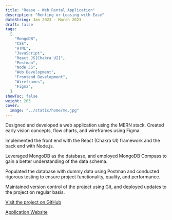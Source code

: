 ```yaml
---
title: "Rease - Web Rental Application"
description: "Renting or Leasing with Ease"
dateString: Jan 2023 - March 2023
draft: false
tags:
  [
    "MongoDB",
    "CSS",
    "HTML",
    "JavaScript",
    "React JS[Chakra UI]",
    "Postman",
    "Node JS",
    "Web Development",
    "Frontend Development",
    "Wireframes",
    "Figma",
  ]
showToc: false
weight: 203
cover:
  image: "../static/home/me.jpg"
---
```


Designed and developed a web application using the MERN stack. Created early vision concepts, flow charts, and
wireframes using Figma.

Implemented the front end with the React (Chakra UI) framework and the back end with Node.js.

Leveraged MongoDB as the database, and employed MongoDB Compass to gain a better understanding of the data
schema.

Populated the database with dummy data using Postman and conducted rigorous testing to ensure project functionality,
quality, and performance.

Maintained version control of the project using Git, and deployed updates to the project on regular basis.

[Visit the project on GitHub](https://github.com/mounikapadala11/Rease)

[Application Website](https://house-renting-application.vercel.app/landing)

<!-- ![Attention Mechanism](/../static/home/me.jpg) -->

<!--
### 🔗 [Colab Notebook](https://colab.research.google.com/drive/1Q553uslYW3Ho6P1G46SOEDxOS_VmHXfJ)

image: "projects/automated-image-captioning/cover.jpg"
## Description

In this project, I implemented the paper **[Show, Attend and Tell: Neural Image Caption Generation with Visual Attention](https://arxiv.org/abs/1502.03044)**. The neural network, a combination of **CNN** and **LSTM**, was trained on the **MS COCO** dataset and it learns to generate captions from images.

As the network generates the caption, word by word, the model’s gaze (attention) shifts across the image. This allows it to focus on those parts of the image which is more relevant for the next word to be generated.
![Attention Mechanism](/projects/automated-image-captioning/img1.jpg)

Furthermore, beam search is used during inference to enhance the prediction result. The network was trained in **PyTorch** on an **Nvidia GTX 1060** graphics card for over 80 epochs. -->
